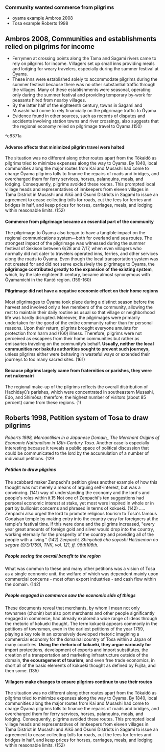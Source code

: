 ### Community wanted commerce from pilgrims
- oyama example Ambros 2008
- Tosa example Roberts 1998
## Ambros 2008, Communities and establishments relied on pilgrims for income
- Ferrymen at crossing points along the Tama and Sagami rivers came to rely on pilgrims for income. Villagers set up small inns providing meals and lodging for weary travelers, especially during the summer festival at Ōyama.
- These inns were established solely to accommodate pilgrims during the summer festival because there was no other substantial traffic through the villages. Many of these establishments were seasonal, operating only during the summer festival and providing temporary by-work for peasants hired from nearby villages. 
- By the latter half of the eighteenth century, towns in Sagami and Musashi had come to rely financially on the pilgrimage traffic to Ōyama.
- Evidence found in other sources, such as records of disputes and accidents involving station towns and river crossings, also suggests that the regional economy relied on pilgrimage travel to Ōyama.(150)

^c8371a
#### Adverse affects that minimized pilgrim travel were halted
The situation was no different along other routes apart from the Tōkaidō as pilgrims tried to minimize expenses along the way to Ōyama. By 1840, local communities along the major routes from Kai and Musashi had come to charge Ōyama pilgrims tolls to finance the repairs of roads and bridges, and overcharged them for ferry services, horses, palanquins, meals, and lodging. Consequently, pilgrims avoided these routes. This prompted local village heads and representatives of innkeepers from eleven villages in Tama District in Musashi and Aikō and Ōsumi Districts in Sagami to issue an agreement to cease collecting tolls for roads, cut the fees for ferries and bridges in half, and keep prices for horses, carriages, meals, and lodging within reasonable limits. (152)
#### Commerce from pilgrimage became an essential part of the community
The pilgrimage to Ōyama also began to have a tangible impact on the regional communications system—both for overland and sea routes. The strongest impact of the pilgrimage was witnessed during the summer festival of Sekison between 6/28 and 7/17, when even villagers who normally did not cater to travelers operated inns, ferries, and other services along the roads to Ōyama. Even though the local transportation system was not created for and did not serve exclusively the pilgrimage to Ōyama, the **pilgrimage contributed greatly to the expansion of the existing system**, which, by the late eighteenth century, became almost synonymous with Ōyamamichi in the Kantō region. (159-160)

#### Pilgrimage did not have a negative economic effect on their home regions
Most pilgrimages to Ōyama took place during a distinct season before the harvest and involved only a few members of the community, allowing the rest to maintain their daily routine as usual so that village or neighborhood life was hardly disrupted. Moreover, the pilgrimages were primarily undertaken for the good of the entire community rather than for personal reasons. Upon their return, pilgrims brought everyone amulets for protection from harm and (160) illness. Therefore, pilgrims were not perceived as escapees from their home communities but rather as emissaries traveling on the community’s behalf. **Usually, neither the local communities nor bakufu authorities sought to prevent such journeys,** unless pilgrims either were behaving in wasteful ways or extended their journeys to too many sacred sites. (161)

#### Because pilgrims largely came from fraternities or parishes, they were not nukemairi
The regional make-up of the pilgrims reflects the overall distribution of Hachidayū’s parishes, which were concentrated in southeastern Musashi, Edo, and Shimōsa; therefore, the highest number of visitors (about 85 percent) came from these regions. (1)

## Roberts 1998, Petition system of Tosa to draw pilgrims
*Roberts 1998, Mercantilism in a Japanese Domain_ The Merchant Origins of Economic Nationalism in 18th-Century Tosa.*
Another case is especially interesting because it reveals a public space of political discussion that could be communicated to the lord by the accumulation of a number of individual petitions. (129
##### Petition to draw pilgrims
The scabbard maker Zenpachi's petition gives another example of how this thought was not merely a means of arguing self-interest, but was a convincing. (141) way of understanding the economy and the lord's and people's roles within it.15 Not one of Zenpachi's ten suggestions had personal economic interest at stake, yet most were inspired in whole or in part by bullionist concerns and phrased in terms of kokueki. (142)
.....
Zenpachi also urged the lord to promote religious tourism to Tosa's famous Godaisan temple by making entry into the country easy for foreigners at the temple's festival time. If this were done and the pilgrims increased, "every year great amounts of foreign gold and silver would drop into the country, working eternally for the prosperity of the country and providing all of the people with a living." (142)
*Zenpachi, Shinyohoji cho sayashi Heizaemon no segare (9/3/1759), TNK, vol. 121, ff. 96th106th.*
##### People seeing the overall benefit to the region 
What was common to these and many other petitions was a vision of Tosa as a single economic unit, the welfare of which was dependent mainly upon commercial concerns - most often export industries - and cash flow within the domain. (142)
##### People engaged in commerce saw the economic side of things
These documents reveal that merchants, by whom I mean not only townsmen (chonin) but also port merchants and other people significantly engaged in commerce, had already explored a wide range of ideas through the rhetoric of kokueki thought. The term kokueki appears commonly in the petitions of townsmen, even in the earliest petitions of the year 1759, playing a key role in an extensively developed rhetoric imagining a commercial economy for the domainal country of Tosa within a Japan of many countries. **Using the rhetoric of kokueki, they argue variously for** import protections, development of exports and import substitutes, the creation of a transportation and marketing infrastructure outside of the domain, **the ecouragement of tourism**, and even free trade economics, in short all of the basic elements of kokueki thought as defined by Fujita, and then some. (135)
#### Villagers make changes to ensure pilgrims continue to use their routes
The situation was no different along other routes apart from the Tōkaidō as pilgrims tried to minimize expenses along the way to Ōyama. By 1840, local communities along the major routes from Kai and Musashi had come to charge Ōyama pilgrims tolls to finance the repairs of roads and bridges, and overcharged them for ferry services, horses, palanquins, meals, and lodging. Consequently, pilgrims avoided these routes. This prompted local village heads and representatives of innkeepers from eleven villages in Tama District in Musashi and Aikō and Ōsumi Districts in Sagami to issue an agreement to cease collecting tolls for roads, cut the fees for ferries and bridges in half, and keep prices for horses, carriages, meals, and lodging within reasonable limits. (152)
